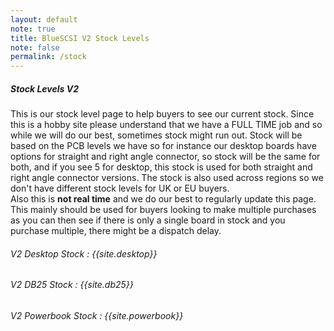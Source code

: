 ```yaml
---
layout: default
note: true
title: BlueSCSI V2 Stock Levels
note: false
permalink: /stock
---
```


##### Stock Levels V2

This is our stock level page to help buyers to see our current stock. Since this is a hobby site please understand that we have a FULL TIME job and so while we will do our best, sometimes stock might run out. Stock will be based on the PCB levels we have so for instance our desktop boards have options for straight and right angle connector, so stock will be the same for both, and if you see 5 for desktop, this stock is used for both straight and right angle connector versions. The stock is also used across regions so we don't have different stock levels for UK or EU buyers.<br>
Also this is <b>not real time</b> and we do our best to regularly update this page. This mainly should be used for buyers looking to make multiple purchases as you can then see if there is only a single board in stock and you purchase multiple, there might be a dispatch delay.

###### V2 Desktop Stock : {{site.desktop}}
###### V2 DB25 Stock : {{site.db25}}
###### V2 Powerbook Stock : {{site.powerbook}}